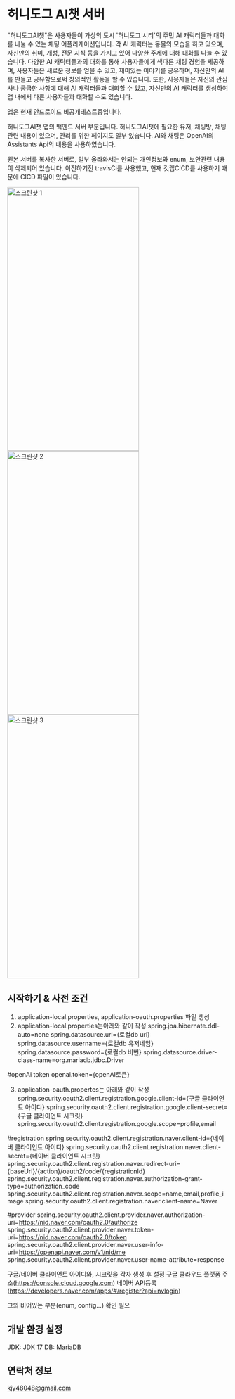 # 허니도그 AI챗 서버

"허니도그AI챗"은 사용자들이 가상의 도시 '허니도그 시티'의 주민 AI 캐릭터들과 대화를 나눌 수 있는 채팅 어플리케이션입니다. 
각 AI 캐릭터는 동물의 모습을 하고 있으며, 자신만의 취미, 개성, 전문 지식 등을 가지고 있어 다양한 주제에 대해 대화를 나눌 수 있습니다.
다양한 AI 캐릭터들과의 대화를 통해 사용자들에게 색다른 채팅 경험을 제공하며, 사용자들은 새로운 정보를 얻을 수 있고, 재미있는 이야기를 공유하며, 자신만의 AI를 만들고 공유함으로써 창의적인 활동을 할 수 있습니다. 
또한, 사용자들은 자신의 관심사나 궁금한 사항에 대해 AI 캐릭터들과 대화할 수 있고, 자신만의 AI 캐릭터를 생성하여 앱 내에서 다른 사용자들과 대화할 수도 있습니다. 

앱은 현재 안드로이드 비공개테스트중입니다.

허니도그AI챗 앱의 백엔드 서버 부분입니다.
허니도그AI챗에 필요한 유저, 채팅방, 채팅 관련 내용이 있으며, 관리를 위한 페이지도 일부 있습니다.
AI와 채팅은 OpenAI의 Assistants Api의 내용을 사용하였습니다.

원본 서버를 복사한 서버로, 일부 올라와서는 안되는 개인정보와 enum, 보안관련 내용이 삭제되어 있습니다.
이전하기전 travisCi를 사용했고, 현재 깃랩CICD를 사용하기 때문에 CICD 파일이 있습니다.

<img src="https://honeydog.co.kr/images/web/Screenshot_1711779242.png" alt="스크린샷 1" width="300" height="600">
<img src="https://honeydog.co.kr/images/web/Screenshot_1711779254.png" alt="스크린샷 2" width="300" height="600">
<img src="https://honeydog.co.kr/images/web/Screenshot_1715758692.png" alt="스크린샷 3" width="300" height="600">

## 시작하기 & 사전 조건

1. application-local.properties, application-oauth.properties 파일 생성
2. application-local.properties는아래와 같이 작성
spring.jpa.hibernate.ddl-auto=none
spring.datasource.url={로컬db url}
spring.datasource.username={로컬db 유저네임}
spring.datasource.password={로컬db 비번}
spring.datasource.driver-class-name=org.mariadb.jdbc.Driver

#openAi token
openai.token={openAI토큰}

3. application-oauth.propertes는 아래와 같이 작성
spring.security.oauth2.client.registration.google.client-id={구글 클라이언트 아이디}
spring.security.oauth2.client.registration.google.client-secret={구글 클라이언트 시크릿}
spring.security.oauth2.client.registration.google.scope=profile,email

#registration
spring.security.oauth2.client.registration.naver.client-id={네이버 클라이언트 아이디}
spring.security.oauth2.client.registration.naver.client-secret={네이버 클라이언트 시크릿}
spring.security.oauth2.client.registration.naver.redirect-uri={baseUrl}/{action}/oauth2/code/{registrationId}
spring.security.oauth2.client.registration.naver.authorization-grant-type=authorization_code
spring.security.oauth2.client.registration.naver.scope=name,email,profile_image
spring.security.oauth2.client.registration.naver.client-name=Naver

#provider
spring.security.oauth2.client.provider.naver.authorization-uri=https://nid.naver.com/oauth2.0/authorize
spring.security.oauth2.client.provider.naver.token-uri=https://nid.naver.com/oauth2.0/token
spring.security.oauth2.client.provider.naver.user-info-uri=https://openapi.naver.com/v1/nid/me
spring.security.oauth2.client.provider.naver.user-name-attribute=response

구글/네이버 클라이언트 아이디와, 시크릿을 각자 생성 후 설정
구글 클라우드 플랫폼 주소(https://console.cloud.google.com)
네이버 API등록(https://developers.naver.com/apps/#/register?api=nvlogin)

그외 비어있는 부분(enum, config...) 확인 필요

## 개발 환경 설정
JDK: JDK 17
DB: MariaDB

## 연락처 정보

kjy48048@gmail.com
